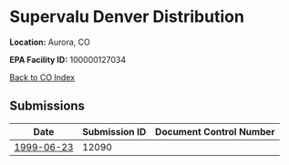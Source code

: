 # Supervalu Denver Distribution

**Location:** Aurora, CO

**EPA Facility ID:** 100000127034

[Back to CO Index](../../index.md)

## Submissions

| Date | Submission ID | Document Control Number |
|------|--------------|-------------------------|
| [1999-06-23](submissions/12090.md) | 12090 |  |
